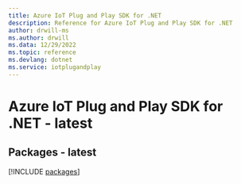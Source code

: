 ```yaml
---
title: Azure IoT Plug and Play SDK for .NET
description: Reference for Azure IoT Plug and Play SDK for .NET
author: drwill-ms
ms.author: drwill
ms.data: 12/29/2022
ms.topic: reference
ms.devlang: dotnet
ms.service: iotplugandplay
---
```

# Azure IoT Plug and Play SDK for .NET - latest
## Packages - latest
[!INCLUDE [packages](iot-plug-and-play-index.md)]